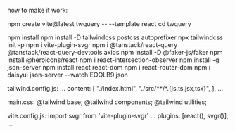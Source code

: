 how to make it work:

npm create vite@latest twquery -- --template react
cd twquery

npm install
npm install -D tailwindcss postcss autoprefixer
npx tailwindcss init -p
npm i vite-plugin-svgr
npm i @tanstack/react-query @tanstack/react-query-devtools axios
npm install -D @faker-js/faker
npm install @heroicons/react
npm i react-intersection-observer
npm install -g json-server
npm install react react-dom
npm i react-router-dom
npm i daisyui
json-server --watch EOQLB9.json

tailwind.config.js:
...
  content: [
    "./index.html",
    "./src/**/*.{js,ts,jsx,tsx}",
  ],
...

main.css:
@tailwind base;
@tailwind components;
@tailwind utilities;


vite.config.js:
import svgr from 'vite-plugin-svgr'
...
plugins: [react(), svgr()],
...